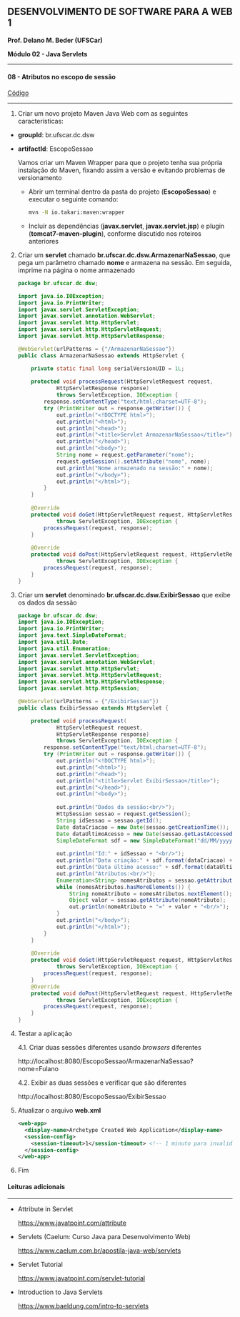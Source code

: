 ﻿## DESENVOLVIMENTO DE SOFTWARE PARA A WEB 1

**Prof. Delano M. Beder (UFSCar)**

**Módulo 02 - Java Servlets**
- - -

#### 08 - Atributos no escopo de sessão
[Código](https://github.com/delanobeder/DSW1/blob/master/Modulo02/EscopoSessao)
- - -



1. Criar um novo projeto Maven Java Web com as seguintes características:

  - **groupId**: br.ufscar.dc.dsw 
  - **artifactId**: EscopoSessao

    Vamos criar um Maven Wrapper para que o projeto tenha sua própria instalação do Maven, fixando assim a versão e evitando problemas de versionamento 

    - Abrir um terminal dentro da pasta do projeto (**EscopoSessao**) e executar o seguinte comando: 

	  ```sh
	  mvn -N io.takari:maven:wrapper
	  ```

    - Incluir as dependências (**javax.servlet**, **javax.servlet.jsp**) e plugin (**tomcat7-maven-plugin**), conforme discutido nos roteiros anteriores

2. Criar um **servlet** chamado **br.ufscar.dc.dsw.ArmazenarNaSessao**, que pega um parâmetro chamado **nome** e armazena na sessão. Em seguida, imprime na página o nome armazenado

   ```java
   package br.ufscar.dc.dsw;
   
   import java.io.IOException;
   import java.io.PrintWriter;
   import javax.servlet.ServletException;
   import javax.servlet.annotation.WebServlet;
   import javax.servlet.http.HttpServlet;
   import javax.servlet.http.HttpServletRequest;
   import javax.servlet.http.HttpServletResponse;
   
   @WebServlet(urlPatterns = {"/ArmazenarNaSessao"})
   public class ArmazenarNaSessao extends HttpServlet {
   
       private static final long serialVersionUID = 1L;
       
       protected void processRequest(HttpServletRequest request,
               HttpServletResponse response)
               throws ServletException, IOException {
           response.setContentType("text/html;charset=UTF-8");
           try (PrintWriter out = response.getWriter()) {
               out.println("<!DOCTYPE html>");
               out.println("<html>");
               out.println("<head>");
               out.println("<title>Servlet ArmazenarNaSessao</title>");
               out.println("</head>");
               out.println("<body>");
               String nome = request.getParameter("nome");
               request.getSession().setAttribute("nome", nome);
               out.println("Nome armazenado na sessão:" + nome);
               out.println("</body>");
               out.println("</html>");
           }
       }
       
       @Override
       protected void doGet(HttpServletRequest request, HttpServletResponse response)
               throws ServletException, IOException {
           processRequest(request, response);
       }
       
       @Override
       protected void doPost(HttpServletRequest request, HttpServletResponse response)
               throws ServletException, IOException {
           processRequest(request, response);
       }
   }
   ```

3. Criar um **servlet** denominado **br.ufscar.dc.dsw.ExibirSessao** que exibe os dados da sessão

   ```java
   package br.ufscar.dc.dsw;
   import java.io.IOException;
   import java.io.PrintWriter;
   import java.text.SimpleDateFormat;
   import java.util.Date;
   import java.util.Enumeration;
   import javax.servlet.ServletException;
   import javax.servlet.annotation.WebServlet;
   import javax.servlet.http.HttpServlet;
   import javax.servlet.http.HttpServletRequest;
   import javax.servlet.http.HttpServletResponse;
   import javax.servlet.http.HttpSession;
   
   @WebServlet(urlPatterns = {"/ExibirSessao"})
   public class ExibirSessao extends HttpServlet {
   
       protected void processRequest(
               HttpServletRequest request,
               HttpServletResponse response)
               throws ServletException, IOException {
           response.setContentType("text/html;charset=UTF-8");
           try (PrintWriter out = response.getWriter()) {
               out.println("<!DOCTYPE html>");
               out.println("<html>");
               out.println("<head>");
               out.println("<title>Servlet ExibirSessao</title>");
               out.println("</head>");
               out.println("<body>");
       
               out.println("Dados da sessão:<br/>");
               HttpSession sessao = request.getSession();
               String idSessao = sessao.getId();
               Date dataCriacao = new Date(sessao.getCreationTime());
               Date dataUltimoAcesso = new Date(sessao.getLastAccessedTime());
               SimpleDateFormat sdf = new SimpleDateFormat("dd/MM/yyyy hh:mm:ss:SSS");
       
               out.println("Id:" + idSessao + "<br/>");
               out.println("Data criação:" + sdf.format(dataCriacao) + "<br/>");
               out.println("Data último acesso:" + sdf.format(dataUltimoAcesso) + "<br/>");
               out.println("Atributos:<br/>");
               Enumeration<String> nomesAtributos = sessao.getAttributeNames();
               while (nomesAtributos.hasMoreElements()) {
                   String nomeAtributo = nomesAtributos.nextElement();
                   Object valor = sessao.getAttribute(nomeAtributo);
                   out.println(nomeAtributo + "=" + valor + "<br/>");
               }
               out.println("</body>");
               out.println("</html>");
           }
       }
       
       @Override
       protected void doGet(HttpServletRequest request, HttpServletResponse response)
               throws ServletException, IOException {
           processRequest(request, response);
       }
       @Override
       protected void doPost(HttpServletRequest request, HttpServletResponse response)
               throws ServletException, IOException {
           processRequest(request, response);
       }
   }
   ```

4. Testar a aplicação

   4.1. Criar duas sessões diferentes usando *browsers* diferentes
   
    http://localhost:8080/EscopoSessao/ArmazenarNaSessao?nome=Fulano

   4.2. Exibir as duas sessões e verificar que são diferentes
   
   http://localhost:8080/EscopoSessao/ExibirSessao

   

   

   

   

   

   

   

5. Atualizar o arquivo **web.xml**

   ```xml
   <web-app>
     <display-name>Archetype Created Web Application</display-name>
     <session-config>
       <session-timeout>1</session-timeout> <!-- 1 minuto para invalidar a sessão -->
     </session-config>
   </web-app>
   ```

6. Fim



#### Leituras adicionais

- - -

- Attribute in Servlet

  https://www.javatpoint.com/attribute

- Servlets (Caelum: Curso Java para Desenvolvimento Web)
  
  https://www.caelum.com.br/apostila-java-web/servlets

- Servlet Tutorial

  https://www.javatpoint.com/servlet-tutorial

- Introduction to Java Servlets

  https://www.baeldung.com/intro-to-servlets
